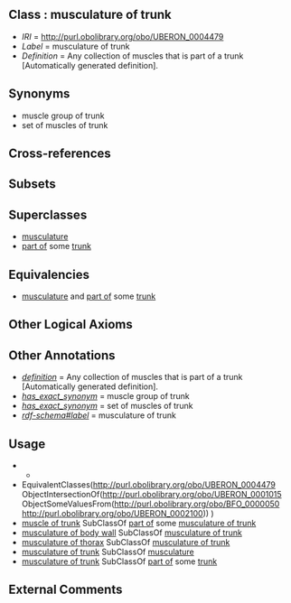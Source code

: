 
## Class : musculature of trunk

 * *IRI* = http://purl.obolibrary.org/obo/UBERON_0004479
 * *Label* = musculature of trunk
 * *Definition* = Any collection of muscles that is part of a trunk [Automatically generated definition].

## Synonyms

 * muscle group of trunk
 * set of muscles of trunk

## Cross-references


## Subsets


## Superclasses

 * [musculature](../../UBERON/15/UBERON_0001015.md)
 * [part of](../../BFO/50/BFO_0000050.md) some [trunk](../../UBERON/00/UBERON_0002100.md)

## Equivalencies

 * [musculature](../../UBERON/15/UBERON_0001015.md) and [part of](../../BFO/50/BFO_0000050.md) some [trunk](../../UBERON/00/UBERON_0002100.md)

## Other Logical Axioms


## Other Annotations

 * *[definition](../../IAO/15/IAO_0000115.md)* = Any collection of muscles that is part of a trunk [Automatically generated definition].
 * *[has_exact_synonym](../../ym/oboInOwl#hasExactSynonym.md)* = muscle group of trunk
 * *[has_exact_synonym](../../ym/oboInOwl#hasExactSynonym.md)* = set of muscles of trunk
 * *[rdf-schema#label](../../el/rdf-schema#label.md)* = musculature of trunk

## Usage

 * -
 * EquivalentClasses(<http://purl.obolibrary.org/obo/UBERON_0004479> ObjectIntersectionOf(<http://purl.obolibrary.org/obo/UBERON_0001015> ObjectSomeValuesFrom(<http://purl.obolibrary.org/obo/BFO_0000050> <http://purl.obolibrary.org/obo/UBERON_0002100>)) )
 * [muscle of trunk](../../UBERON/74/UBERON_0001774.md) SubClassOf [part of](../../BFO/50/BFO_0000050.md) some [musculature of trunk](../../UBERON/79/UBERON_0004479.md)
 * [musculature of body wall](../../UBERON/62/UBERON_0004462.md) SubClassOf [musculature of trunk](../../UBERON/79/UBERON_0004479.md)
 * [musculature of thorax](../../UBERON/64/UBERON_0004464.md) SubClassOf [musculature of trunk](../../UBERON/79/UBERON_0004479.md)
 * [musculature of trunk](../../UBERON/79/UBERON_0004479.md) SubClassOf [musculature](../../UBERON/15/UBERON_0001015.md)
 * [musculature of trunk](../../UBERON/79/UBERON_0004479.md) SubClassOf [part of](../../BFO/50/BFO_0000050.md) some [trunk](../../UBERON/00/UBERON_0002100.md)

## External Comments

